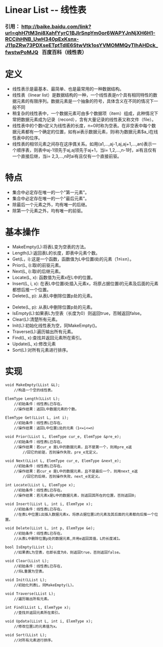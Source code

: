 # Linear List -- 线性表

### 引用： http://baike.baidu.com/link?url=qhH7tM3ni8XahfYyrC1BJIrSnpYm0or6WAPYJnNjXH6H1-RCCihHNB_UwH340pExKsnx-J11pZRw73PDXseETptTdlE6StwVtk1osYVMOMMQyTlhAHDck_fwstwPoMJQ   百度百科（线性表）
# 定义
<ul>
<li>线性表示是最基本、最简单、也是最常用的一种数据结构。</li>
<li>线性表（linear list）是数据结构的一种，一个线性表是n个具有相同特性的数据元素的有限序列。数据元素是一个抽象的符号，具体含义在不同的情况下一般不同</li>
<li>稍复杂的线性表中，一个数据元素可由多个数据项（item）组成，此种情况下常把数据元素成为记录（record），含有大量记录的线性表又称文件（file）。</li>
<li>线性表中的个数n定义为线性表的长度，n=0时称为空表。在非空表中每个数据元素都有一个确定的位置，如有ai表示数据元素，则i称为数据元素$a_i在线性表中的位序。</li>
<li>线性表的相邻元素之间存在这序偶关系。如用(a1,...,aj-1,aj,aj+1,...,an)表示一个顺序表，则表中aj-1领先于aj,aj领先于aj+1，当i= 1,2,...,n-1时，ai有且仅有一个直接后继，当i= 2,3,...,n时ai有且仅有一个直接前驱。</li>
</ul>  

# 特点
<p>
    <ul>
    <li>集合中必定存在唯一的一个"第一元素"。</li>
    <li>集合中必定存在唯一的一个"最后元素"。</li>
    <li>除最后一个元素之外，均有唯一的后继。</li>
    <li>除第一个元素之外，均有唯一的前驱。</li>
</ul></p>  

# 基本操作
<p>
    <ul>
    <li>MakeEmpty(L):将表L变为空表的方法。</li>
    <li>Length(L):返回表L的长度，即表中元素个数。</li>
    <li>Get(L，i):这是一个函数，函数值为L中位置i处的元素（1≤i≤n）。</li>
    <li>Prior(L, i):取i的前驱元素。</li>
    <li>Next(L, i):取i的后继元素。</li>
    <li>Locate(L, x): 函数值为元素x在L中的位置。</li>
    <li>Insert(L, i, x): 在表L中位置i处插入元素x，将原占据位置i的元素及后面的元素都想后推一个位置。</li>
    <li>Delete(L, p): 从表L中删除位置p处的元素。</li>
    <li>Delete(L, p): 从表L中删除位置p处的元素。</li>
    <li>IsEmpty(L):如果表L为空表（长度为0）则返回true，否贼返回false。</li>
    <li>Clear(L):清楚所有元素。</li>
    <li>Init(L):初始化线性表为空，同MakeEmpty()。</li>
    <li>Traverse(L):遍历输出所有元素。</li>
    <li>Find(L, x):查找并返回元素所在索引。</li>
    <li>Update(L, x):修改元素</li>
    <li>Sort(L):对所有元素进行排序。</li>

</ul>
</p>

# 实现
```
void MakeEmpty(LList &L);
	//构造一个空的线性表。

ElemType Length(LList L);
	//初始条件：线性表L已存在。
	//操作结果：返回L中数据元素的个数。

ElemType Get(LList L, int i);
	//初始条件：线性表L已存在。
	//操作结果：返回L中位置i处的元素（1<=i<=n）

void Prior(LList L, ElemType cur_e, ElemType &pre_e);
	//初始条件：线性表L已存在。
	//操作结果：若cur_e 是L中的数据元素，且不是第一个，则用pre_e返
		//回它的前驱，否则操作失败，pre_e无定义。

void Next(LList L, ElemType cur_e, ElemType &next_e);
	//初始条件：线性表L已存在。
	//操作结果：若cur_e 是L中的数据元素，且不是最后一个，则用next_e返			
        //回它的后继，否则操作失败，next_e无定义。
        
int Locate(LList L, ElemType x);
	//初始条件：线性表L已存在。
	//操作结果：若元素x是L中的数据元素，则返回其所在的位置，否则返回0;
    
void Insert(LList L, int i, ElemType x);
	//初始条件：线性表L已存在。
	//在表L中位置i出插入数据元素x，将原占据位置i的元素及其后面的元素都向后推一个位置。
    
void Delete(LList L, int p, ElemType &e);
	//初始条件：线性表L已存在。
	//从表L中删除位置p处的数据元素,并用e返回其值，L的长度减1。

bool IsEmpty(LList L);
	//如果表L为空表，也即长度为0，则返回true，否则返回false。

void Clear(LList L);
	//初始条件：线性表L已存在，
	//将L重置为空表。

void Init(LList L);
	//初始化列表L，同MakeEmpty(L)。

void Traverse(LList L);
	//遍历输出所有元素。

int Find(LList L, ElemType x);
	//查找并返回元素所在索引。

void Updata(LList L, int i, ElemType x);
	//修改位置i的元素值为x。

void Sort(LList L);
	//对所有元素进行排序。
```
